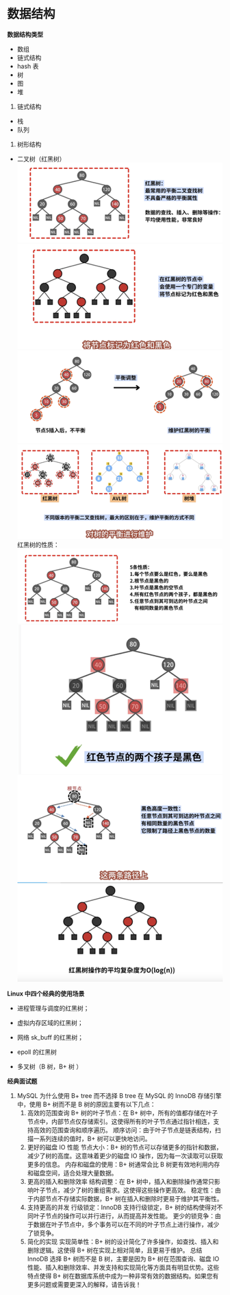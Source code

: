 # 数据结构

**数据结构类型**
-  数组
-  链式结构
- hash 表
- 树
- 图
- 堆

1. 链式结构
- 栈
- 队列

1. 树形结构
- 二叉树（红黑树）
  ![1733591718664](image/数据结构和算法/1733591718664.png)
  ![1733591733741](image/数据结构和算法/1733591733741.png)
  ![1733591752835](image/数据结构和算法/1733591752835.png)
  ![1733591778015](image/数据结构和算法/1733591778015.png)
红黑树的性质：
![1733591807281](image/数据结构和算法/1733591807281.png)
![1733591868980](image/数据结构和算法/1733591868980.png)
![1733591925736](image/数据结构和算法/1733591925736.png)
![1733591937446](image/数据结构和算法/1733591937446.png)

**Linux 中四个经典的使用场景**
- 进程管理与调度的红黑树；
- 虚拟内存区域的红黑树；
- 网络 sk_buff 的红黑树；
- epoll 的红黑树

- 多叉树（B 树，B+ 树 ）

**经典面试题**
  1. MySQL 为什么使用 B+ tree 而不选择 B tree
   在 MySQL 的 InnoDB 存储引擎中，使用 B+ 树而不是 B 树的原因主要有以下几点：
        1. 高效的范围查询
        B+ 树的叶子节点：在 B+ 树中，所有的值都存储在叶子节点中，内部节点仅存储索引。这使得所有的叶子节点通过指针相连，支持高效的范围查询和顺序遍历。
        顺序访问：由于叶子节点是链表结构，扫描一系列连续的值时，B+ 树可以更快地访问。
        2. 更好的磁盘 IO 性能
        节点大小：B+ 树的节点可以存储更多的指针和数据，减少了树的高度。这意味着更少的磁盘 IO 操作，因为每一次读取可以获取更多的信息。
        内存和磁盘的使用：B+ 树通常会比 B 树更有效地利用内存和磁盘空间，适合处理大量数据。
        3. 更高的插入和删除效率
        结构调整：在 B+ 树中，插入和删除操作通常只影响叶子节点，减少了树的重组需求。这使得这些操作更高效。
        稳定性：由于内部节点不存储实际数据，B+ 树在插入和删除时更易于维护其平衡性。
        4. 支持更高的并发
        行级锁定：InnoDB 支持行级锁定，B+ 树的结构使得对不同叶子节点的操作可以并行进行，从而提高并发性能。
        更少的锁竞争：由于数据在叶子节点中，多个事务可以在不同的叶子节点上进行操作，减少了锁竞争。
        5. 简化的实现
        实现简单性：B+ 树的设计简化了许多操作，如查找、插入和删除逻辑。这使得 B+ 树在实现上相对简单，且更易于维护。
        总结
        InnoDB 选择 B+ 树而不是 B 树，主要是因为 B+ 树在范围查询、磁盘 IO 性能、插入和删除效率、并发支持和实现简化等方面具有明显优势。这些特点使得 B+ 树在数据库系统中成为一种非常有效的数据结构。如果您有更多问题或需要更深入的解释，请告诉我！
